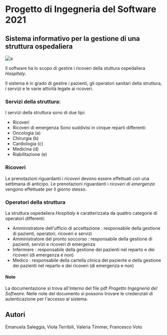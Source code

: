 # Progetto di Ingegneria del Software 2021

## Sistema informativo per la gestione di una struttura ospedaliera

![a](https://user-images.githubusercontent.com/75066505/120789261-b115d700-c531-11eb-9a4f-1f0a526ef6d3.jpg)

Il software ha lo scopo di gestire i ricoveri della stuttura ospedaliera *HospItaly*.

Il sistema è in grado di gestire i pazienti, gli operatori sanitari della struttura, i servizi e le varie attività legate ai ricoveri.

### Servizi della struttura:
I servizi della struttura sono di due tipi:
- Ricoveri 
- Ricoveri di emergenza
Sono suddivisi in cinque reparti differenti: 
- Oncologia (a)
- Chirurgia (b)
- Cardiologia (c)
- Medicina (d)
- Riabilitazione (e)

### Ricoveri 
Le prenotazioni riguardanti i *ricoveri* devono essere effettuati con una settimana di anticipo.
Le prenotazioni riguardanti i *ricoveri di emergenza* vengono effettuate per il giorno stesso.

### Operatori della struttura
La struttura ospedaliera *HospItaly* è caratterizzata da quattro categorie di operatori differenti:
- Amministratore dell'ufficio di accettazione : responsabile della gestione di pazienti, operatori, ricoveri e servizi
- Amministratore del pronto soccorso : responsabile della gestione di pazienti, servizi e ricoveri di emergenza
- Infermiere : responsabile della gestione dei pazienti nel reparto e dei ricoveri (di emergenza e non)
- Medico : responsabile della cartella clinica del paziente e della gestione dei pazienti nel reparto e dei ricoveri (di emergenza e non)

#### Note
La documentazione si trova all'interno del file pdf *Progetto Ingegneria del Software*.
Nelle note del documento si possono trovare le credenziali di autenticazione per l'accesso al sistema. 

## Autori 
Emanuela Saleggia, Viola Terribili, Valeria Timmer, Francesco Voto 

